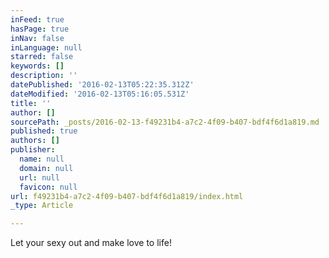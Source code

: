 ```yaml
---
inFeed: true
hasPage: true
inNav: false
inLanguage: null
starred: false
keywords: []
description: ''
datePublished: '2016-02-13T05:22:35.312Z'
dateModified: '2016-02-13T05:16:05.531Z'
title: ''
author: []
sourcePath: _posts/2016-02-13-f49231b4-a7c2-4f09-b407-bdf4f6d1a819.md
published: true
authors: []
publisher:
  name: null
  domain: null
  url: null
  favicon: null
url: f49231b4-a7c2-4f09-b407-bdf4f6d1a819/index.html
_type: Article

---
```

Let your sexy out and make love to life!